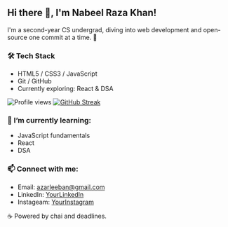 ## Hi there 👋, I'm Nabeel Raza Khan!
I'm a second-year CS undergrad, diving into web development and open-source one commit at a time. 🚀

### 🛠️ Tech Stack
- HTML5 / CSS3 / JavaScript
- Git / GitHub
- Currently exploring: React & DSA

![Profile views](https://komarev.com/ghpvc/?username=nabeelrkb&color=green&style=flat-square)
[![GitHub Streak](https://streak-stats.demolab.com?user=nabeelrkb&theme=dark)](https://git.io/streak-stats)


### 🌱 I’m currently learning:
- JavaScript fundamentals
- React
- DSA


### 📫 Connect with me:
- Email: azarleeban@gmail.com
- LinkedIn: [YourLinkedIn](https://www.linkedin.com/in/nabeel-raza-080849338/)
- Instageam: [YourInstagram](https://www.instagram.com/nabeelrk_/)

☕ Powered by chai and deadlines.
